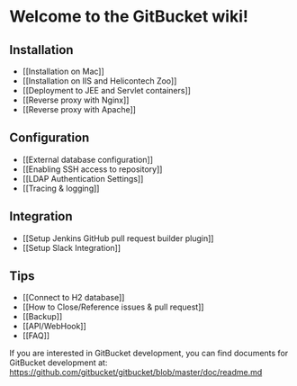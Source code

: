 Welcome to the GitBucket wiki!
====

Installation
----
 * [[Installation on Mac]]
 * [[Installation on IIS and Helicontech Zoo]]
 * [[Deployment to JEE and Servlet containers]]
 * [[Reverse proxy with Nginx]]
 * [[Reverse proxy with Apache]]

Configuration
----
 * [[External database configuration]]
 * [[Enabling SSH access to repository]]
 * [[LDAP Authentication Settings]]
 * [[Tracing & logging]]

Integration
----
 * [[Setup Jenkins GitHub pull request builder plugin]]
 * [[Setup Slack Integration]]

Tips
----
 * [[Connect to H2 database]]
 * [[How to Close/Reference issues & pull request]]
 * [[Backup]]
 * [[API/WebHook]]
 * [[FAQ]]

If you are interested in GitBucket development, you can find documents for GitBucket development at: https://github.com/gitbucket/gitbucket/blob/master/doc/readme.md